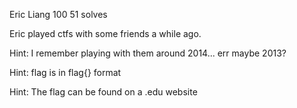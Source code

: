 Eric Liang
100
51 solves

Eric played ctfs with some friends a while ago.

Hint: I remember playing with them around 2014... err maybe 2013?

Hint: flag is in flag{} format

Hint: The flag can be found on a .edu website
